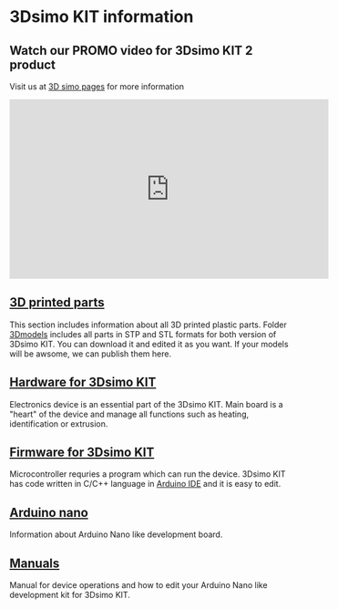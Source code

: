 # 3Dsimo KIT information

## Watch our PROMO video for 3Dsimo KIT 2 product

Visit us at [3D simo pages](https://3dsimo.com/) for more information

<iframe width="560" height="315" src="https://www.youtube.com/embed/d5TUmM0rqjs" frameborder="0" 
  allow="accelerometer; autoplay; encrypted-media; gyroscope; picture-in-picture" allowfullscreen>
</iframe>


## [3D printed parts](documents/3Dprint.md)
This section includes information about all 3D printed plastic parts. Folder [3Dmodels](3Dmodels) includes all parts in STP and STL formats for both version of 3Dsimo KIT. You can download it and edited it as you want. If your models will be awsome, we can publish them here.

## [Hardware for 3Dsimo KIT](documents/Hardware.md)
Electronics device is an essential part of the 3Dsimo KIT. Main board is a "heart" of the device and manage all functions such as heating, identification or extrusion. 

## [Firmware for 3Dsimo KIT](documents/Firmware.md)
Microcontroller requries a program which can run the device. 3Dsimo KIT has code written in C/C++ language in [Arduino IDE](https://www.arduino.cc/) and it is easy to edit.

## [Arduino nano](documents/ArduinoNano.md)
Information about Arduino Nano like development board. 

## [Manuals](documents/Manual.md)
Manual for device operations and how to edit your Arduino Nano like development kit for 3Dsimo KIT. 

<!--
## [Material profiles](documents/MaterialProfiles.md)
-->
